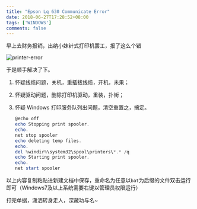 ```yaml
---
title: "Epson Lq 630 Communicate Error"
date: 2018-06-27T17:28:52+08:00
tags: ['WINDOWS']
comments: false
---
```


早上去财务报销，出纳小妹针式打印机罢工，报了这么个错

![printer-error](https://blog-1253877569.cos.ap-chengdu.myqcloud.com/ext/png/2018/6/10241202527c1740882410421210ac11.png)

于是顺手解决了下。

1. 怀疑线缆问题，关机，重插拔线缆，开机，未果；

2. 怀疑驱动问题，删除打印机驱动，重装，扑街；

3. 怀疑 Windows 打印服务队列出问题，清空重置之，搞定。

   ```powershell
   @echo off
   echo Stopping print spooler.
   echo.
   net stop spooler
   echo deleting temp files.
   echo.
   del %windir%\system32\spool\printers\*.* /q
   echo Starting print spooler.
   echo.
   net start spooler
   ```

以上内容复制粘贴进新建文档中保存，重命名为任意以`bat`为后缀的文件双击运行即可（Windows7及以上系统需要右键以管理员权限运行）

打完单据，潇洒转身走人，深藏功与名~
